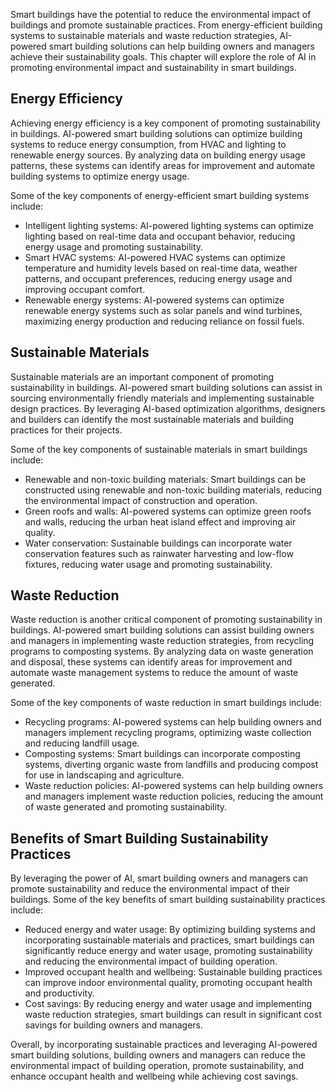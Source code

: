 
Smart buildings have the potential to reduce the environmental impact of buildings and promote sustainable practices. From energy-efficient building systems to sustainable materials and waste reduction strategies, AI-powered smart building solutions can help building owners and managers achieve their sustainability goals. This chapter will explore the role of AI in promoting environmental impact and sustainability in smart buildings.

Energy Efficiency
-----------------

Achieving energy efficiency is a key component of promoting sustainability in buildings. AI-powered smart building solutions can optimize building systems to reduce energy consumption, from HVAC and lighting to renewable energy sources. By analyzing data on building energy usage patterns, these systems can identify areas for improvement and automate building systems to optimize energy usage.

Some of the key components of energy-efficient smart building systems include:

* Intelligent lighting systems: AI-powered lighting systems can optimize lighting based on real-time data and occupant behavior, reducing energy usage and promoting sustainability.
* Smart HVAC systems: AI-powered HVAC systems can optimize temperature and humidity levels based on real-time data, weather patterns, and occupant preferences, reducing energy usage and improving occupant comfort.
* Renewable energy systems: AI-powered systems can optimize renewable energy systems such as solar panels and wind turbines, maximizing energy production and reducing reliance on fossil fuels.

Sustainable Materials
---------------------

Sustainable materials are an important component of promoting sustainability in buildings. AI-powered smart building solutions can assist in sourcing environmentally friendly materials and implementing sustainable design practices. By leveraging AI-based optimization algorithms, designers and builders can identify the most sustainable materials and building practices for their projects.

Some of the key components of sustainable materials in smart buildings include:

* Renewable and non-toxic building materials: Smart buildings can be constructed using renewable and non-toxic building materials, reducing the environmental impact of construction and operation.
* Green roofs and walls: AI-powered systems can optimize green roofs and walls, reducing the urban heat island effect and improving air quality.
* Water conservation: Sustainable buildings can incorporate water conservation features such as rainwater harvesting and low-flow fixtures, reducing water usage and promoting sustainability.

Waste Reduction
---------------

Waste reduction is another critical component of promoting sustainability in buildings. AI-powered smart building solutions can assist building owners and managers in implementing waste reduction strategies, from recycling programs to composting systems. By analyzing data on waste generation and disposal, these systems can identify areas for improvement and automate waste management systems to reduce the amount of waste generated.

Some of the key components of waste reduction in smart buildings include:

* Recycling programs: AI-powered systems can help building owners and managers implement recycling programs, optimizing waste collection and reducing landfill usage.
* Composting systems: Smart buildings can incorporate composting systems, diverting organic waste from landfills and producing compost for use in landscaping and agriculture.
* Waste reduction policies: AI-powered systems can help building owners and managers implement waste reduction policies, reducing the amount of waste generated and promoting sustainability.

Benefits of Smart Building Sustainability Practices
---------------------------------------------------

By leveraging the power of AI, smart building owners and managers can promote sustainability and reduce the environmental impact of their buildings. Some of the key benefits of smart building sustainability practices include:

* Reduced energy and water usage: By optimizing building systems and incorporating sustainable materials and practices, smart buildings can significantly reduce energy and water usage, promoting sustainability and reducing the environmental impact of building operation.
* Improved occupant health and wellbeing: Sustainable building practices can improve indoor environmental quality, promoting occupant health and productivity.
* Cost savings: By reducing energy and water usage and implementing waste reduction strategies, smart buildings can result in significant cost savings for building owners and managers.

Overall, by incorporating sustainable practices and leveraging AI-powered smart building solutions, building owners and managers can reduce the environmental impact of building operation, promote sustainability, and enhance occupant health and wellbeing while achieving cost savings.
